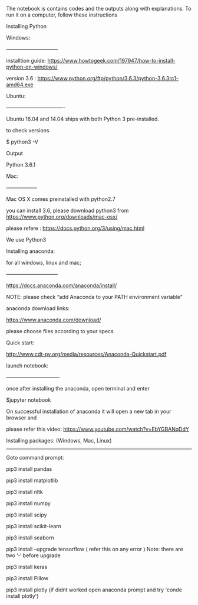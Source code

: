 The notebook is contains codes and the outputs along with explanations. To run it on a computer, follow these instructions

Installing Python
 

Windows:

——————————

installtion guide: https://www.howtogeek.com/197947/how-to-install-python-on-windows/

version 3.6 : https://www.python.org/ftp/python/3.6.3/python-3.6.3rc1-amd64.exe

 

Ubuntu:

———————————-

Ubuntu 16.04  and 14.04 ships with both Python 3 pre-installed.

to check versions

 

$ python3 -V

Output

Python 3.6.1

 

Mac:

——————

Mac  OS X comes preinstalled  with python2.7

you can install 3.6, please download python3 from https://www.python.org/downloads/mac-osx/

please refere : https://docs.python.org/3/using/mac.html

 

We use Python3

 

Installing anaconda:

 

for all windows, linux and mac;

——————————

https://docs.anaconda.com/anaconda/install/

NOTE: please check “add Anaconda to your PATH environment variable”

 

anaconda download links:

https://www.anaconda.com/download/

please choose files according to your specs

 

Quick start:

http://www.cdt-pv.org/media/resources/Anaconda-Quickstart.pdf

 

launch notebook:

——————————-

once after installing the anaconda, open terminal and enter

 

$jupyter notebook

 

On  successful installation of anaconda it will open a new tab in your browser and

please refer this video: https://www.youtube.com/watch?v=EbYGBANqDdY

 

Installing packages: (Windows, Mac, Linux)

**************************

Goto command prompt:

pip3 install pandas

pip3 install matplotlib

pip3 install nltk

pip3 install numpy

pip3 install scipy

pip3 install scikit-learn

pip3 install seaborn

pip3 install –upgrade tensorflow ( refer this on any error ) Note: there are two ‘-‘ before upgrade

pip3 install keras

pip3 install Pillow

pip3 install plotly (if didnt worked open anaconda prompt and try 'conde install plotly')
